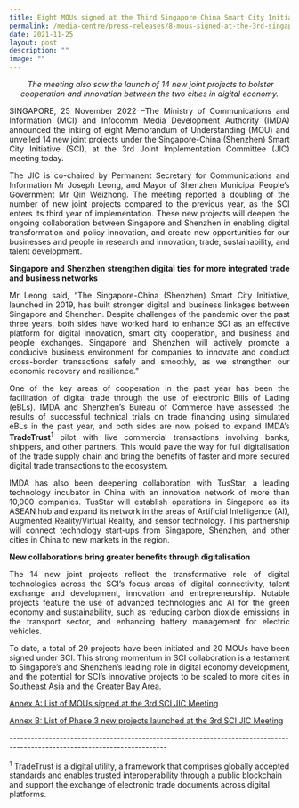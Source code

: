 ```yaml
---
title: Eight MOUs signed at the Third Singapore China Smart City Initiative
permalink: /media-centre/press-releases/8-mous-signed-at-the-3rd-singapore-china-smart-city-initiative/
date: 2021-11-25
layout: post
description: ""
image: ""
---
```

<p style="text-align: center;">&nbsp;<em style="text-align: center;">The meeting also saw the launch of 14 new joint projects to bolster cooperation and innovation between the two cities in digital economy.</em></p>
<p style="text-align: justify;">SINGAPORE, 25 November 2022 –The Ministry of Communications and Information (MCI) and Infocomm Media Development Authority (IMDA) announced the inking of eight Memorandum of Understanding (MOU) and unveiled 14 new joint projects under the Singapore-China (Shenzhen) Smart City Initiative (SCI), at the 3rd Joint Implementation Committee (JIC) meeting today.
</p>
<p style="text-align: justify;">The JIC is co-chaired by Permanent Secretary for Communications and Information Mr Joseph Leong, and Mayor of Shenzhen Municipal People’s Government Mr Qin Weizhong. The meeting reported a doubling of the number of new joint projects compared to the previous year, as the SCI enters its third year of implementation. These new projects will deepen the ongoing collaboration between Singapore and Shenzhen in enabling digital transformation and policy innovation, and create new opportunities for our businesses and people in research and innovation, trade, sustainability, and talent development.
</p>
<p style="text-align: justify;"><strong>Singapore and Shenzhen strengthen digital ties for more integrated trade and business networks</strong>
</p>
<p style="text-align: justify;">Mr Leong said, “The Singapore-China (Shenzhen) Smart City Initiative, launched in 2019, has built stronger digital and business linkages between Singapore and Shenzhen. Despite challenges of the pandemic over the past three years, both sides have worked hard to enhance SCI as an effective platform for digital innovation, smart city cooperation, and business and people exchanges. Singapore and Shenzhen will actively promote a conducive business environment for companies to innovate and conduct cross-border transactions safely and smoothly, as we strengthen our economic recovery and resilience.”
</p>
<p style="text-align: justify;">One of the key areas of cooperation in the past year has been the facilitation of digital trade through the use of electronic Bills of Lading (eBLs). IMDA and Shenzhen’s Bureau of Commerce have assessed the results of successful technical trials on trade financing using simulated eBLs in the past year, and both sides are now poised to expand IMDA’s <strong>TradeTrust</strong><sup>1</sup> pilot with live commercial transactions involving banks, shippers, and other partners. This would pave the way for full digitalisation of the trade supply chain and bring the benefits of faster and more secured digital trade transactions to the ecosystem.
</p>
<p style="text-align: justify;">IMDA has also been deepening collaboration with TusStar, a leading technology incubator in China with an innovation network of more than 10,000 companies. TusStar will establish operations in Singapore as its ASEAN hub and expand its network in the areas of Artificial Intelligence (AI), Augmented Reality/Virtual Reality, and sensor technology. This partnership will connect technology start-ups from Singapore, Shenzhen, and other cities in China to new markets in the region.
</p>
<p style="text-align: justify;"><strong>New collaborations bring greater benefits through digitalisation</strong>
</p>
<p style="text-align: justify;">The 14 new joint projects reflect the transformative role of digital technologies across the SCI’s focus areas of digital connectivity, talent exchange and development, innovation and entrepreneurship. Notable projects feature the use of advanced technologies and AI for the green economy and sustainability, such as reducing carbon dioxide emissions in the transport sector, and enhancing battery management for electric vehicles.
</p>
<p style="text-align: justify;">To date, a total of 29 projects have been initiated and 20 MOUs have been signed under SCI.  This strong momentum in SCI collaboration is a testament to Singapore’s and Shenzhen’s leading role in digital economy development, and the potential for SCI’s innovative projects to be scaled to more cities in Southeast Asia and the Greater Bay Area.</p>
<p><a href="-/media/8EF13582B52F41DBA1E55978CB103CE5.ashx">Annex A: 	List of MOUs signed at the 3rd SCI JIC Meeting</a>
</p>
<p><a href="-/media/1A405C59B9A04FD19B76B204BCE9B3AE.ashx">Annex B: 	List of Phase 3 new projects launched at the 3rd SCI JIC Meeting</a>
</p>
--------------------------------------------------------------------------------------------------------------------------<br>
<p><sup>1</sup> TradeTrust is a digital utility, a framework that comprises globally accepted standards and enables trusted interoperability through a public blockchain and support the exchange of electronic trade documents across digital platforms.</p>